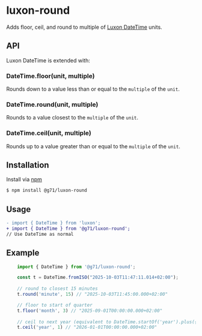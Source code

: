 # luxon-round

Adds floor, ceil, and round to multiple of [Luxon DateTime](https://moment.github.io/luxon/api-docs/index.html#datetime) units.


## API
Luxon DateTime is extended with:

### DateTime.floor(unit, multiple)
Rounds down to a value less than or equal to the `multiple` of the `unit`.

### DateTime.round(unit, multiple)
Rounds to a value closest to the `multiple` of the `unit`.

### DateTime.ceil(unit, multiple)
Rounds up to a value greater than or equal to the `multiple` of the `unit`.


## Installation
Install via [npm](https://www.npmjs.com/package/@g71/luxon-round)
```bash
$ npm install @g71/luxon-round
```

## Usage
```diff
- import { DateTime } from 'luxon';
+ import { DateTime } from '@g71/luxon-round';
// Use DateTime as normal
```

## Example
```javascript
    import { DateTime } from '@g71/luxon-round';

    const t = DateTime.fromISO("2025-10-03T11:47:11.014+02:00");
    
    // round to closest 15 minutes
    t.round('minute', 15) // "2025-10-03T11:45:00.000+02:00"

    // floor to start of quarter
    t.floor('month', 3) // "2025-09-01T00:00:00.000+02:00"
    
    // ceil to next year (equivalent to DateTime.startOf('year').plus({year: 1});
    t.ceil('year', 1) // "2026-01-01T00:00:00.000+02:00"
```
